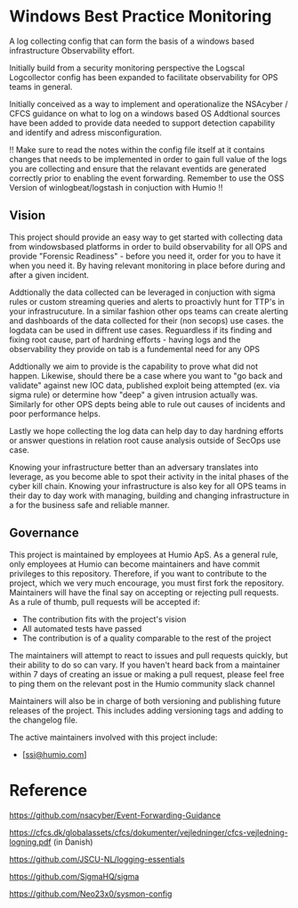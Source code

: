 # Windows Best Practice Monitoring
A log collecting config that can form the basis of a windows based infrastructure Observability effort.

Initially build from a security monitoring perspective the Logscal Logcollector config has been expanded to facilitate observability for OPS teams in general. 

Initially conceived as a way to implement and operationalize the NSAcyber / CFCS guidance on what to log on a windows based OS
Addtional sources have been added to provide data needed to support detection capability and identify and adress misconfiguration.

!! Make sure to read the notes within the config file itself at it contains changes that needs to be implemented in order to gain full value of the logs you are collecting and ensure that the relavant eventids are generated correctly prior to enabling the event forwarding. Remember to use the OSS Version of winlogbeat/logstash in conjuction with Humio !!

## Vision
This project should provide an easy way to get started with collecting data from windowsbased platforms in order to 
build observability for all OPS and provide "Forensic Readiness" - before you need it, order for you to have it when you need it. By having relevant monitoring in place before during and after a given incident.

Addtionally the data collected can be leveraged in conjuction with sigma rules or custom streaming queries and alerts to proactivly hunt for TTP's in your infrastrucuture. In a similar fashion other ops teams can create alerting and dashboards of the data collected for their (non secops) use cases. the logdata can be used in diffrent use cases. Reguardless if its finding and fixing root cause, part of hardning efforts - having logs and the observability they provide on tab is a fundemental need for any OPS

Addtionally we aim to provide is the capability to prove what did not happen. Likewise, should there be a case where you want to "go back and validate" against new IOC data, published exploit being attempted (ex. via sigma rule) or determine how "deep" a given intrusion actually was. Similarly for other OPS depts being able to rule out causes of incidents and poor performance helps.

Lastly we hope collecting the log data can help day to day hardning efforts or answer questions in relation root cause analysis outside of SecOps use case. 

Knowing your infrastructure better than an adversary translates into leverage, as you become able to spot their activity in the inital phases of the cyber kill chain. Knowing your infrastructure is also key for all OPS teams in their day to day work with managing, building and changing infrastructure in a for the business safe and reliable manner.

## Governance
This project is maintained by employees at Humio ApS.
As a general rule, only employees at Humio can become maintainers and have commit privileges to this repository.
Therefore, if you want to contribute to the project, which we very much encourage, you must first fork the repository.
Maintainers will have the final say on accepting or rejecting pull requests.
As a rule of thumb, pull requests will be accepted if:
 
   * The contribution fits with the project's vision
   * All automated tests have passed
   * The contribution is of a quality comparable to the rest of the project
 
The maintainers will attempt to react to issues and pull requests quickly, but their ability to do so can vary.
If you haven't heard back from a maintainer within 7 days of creating an issue or making a pull request, please feel free to ping them on the relevant post in the Humio community slack channel

Maintainers will also be in charge of both versioning and publishing future releases of the project. This includes adding versioning tags and adding to the changelog file.
 
The active maintainers involved with this project include:
  
   * [ssi@humio.com]

# Reference
https://github.com/nsacyber/Event-Forwarding-Guidance

https://cfcs.dk/globalassets/cfcs/dokumenter/vejledninger/cfcs-vejledning-logning.pdf (in Danish)

https://github.com/JSCU-NL/logging-essentials

https://github.com/SigmaHQ/sigma

https://github.com/Neo23x0/sysmon-config
